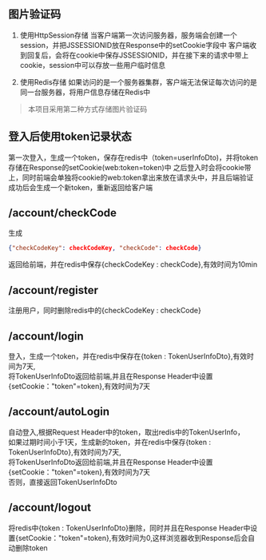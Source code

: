## 图片验证码
1. 使用HttpSession存储
当客户端第一次访问服务器，服务端会创建一个session，并把JSSESSIONID放在Response中的setCookie字段中
客户端收到回复后，会将在cookie中保存JSSESSIONID，并在接下来的请求中带上cookie，session中可以存放一些用户临时信息

2. 使用Redis存储
如果访问的是一个服务器集群，客户端无法保证每次访问的是同一台服务器，将用户信息存储在Redis中

> 本项目采用第二种方式存储图片验证码

## 登入后使用token记录状态
第一次登入，生成一个token，保存在redis中（token=userInfoDto)，并将token存储在Response的setCookie(web:token=token)中
之后登入时会将cookie带上，同时前端会单独将cookie的web:token拿出来放在请求头中，并且后端验证成功后会生成一个新token，重新返回给客户端

## /account/checkCode
生成
```json
{"checkCodeKey": checkCodeKey, "checkCode": checkCode}
```
返回给前端，并在redis中保存{checkCodeKey : checkCode},有效时间为10min

## /account/register
注册用户，同时删除redis中的{checkCodeKey : checkCode}

## /account/login
登入，生成一个token，并在redis中保存在{token : TokenUserInfoDto},有效时间为7天,<br>
将TokenUserInfoDto返回给前端,并且在Response Header中设置{setCookie："token"=token},有效时间为7天

## /account/autoLogin
自动登入,根据Request Header中的token，取出redis中的TokenUserInfo，<br>
如果过期时间小于1天，生成新的token，并在redis中保存{token : TokenUserInfoDto},有效时间为7天,<br>
将TokenUserInfoDto返回给前端,并且在Response Header中设置{setCookie："token"=token},有效时间为7天<br>
否则，直接返回TokenUserInfoDto

## /account/logout
将redis中{token : TokenUserInfoDto}删除，同时并且在Response Header中设置{setCookie："token"=token},有效时间为0,这样浏览器收到Response后会自动删除token

